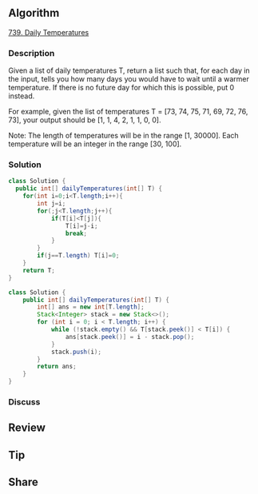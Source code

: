 ## Algorithm

[739. Daily Temperatures](https://leetcode.com/problems/daily-temperatures/)

### Description

Given a list of daily temperatures T, return a list such that, for each day in the input, tells you how many days you would have to wait until a warmer temperature. If there is no future day for which this is possible, put 0 instead.

For example, given the list of temperatures T = [73, 74, 75, 71, 69, 72, 76, 73], your output should be [1, 1, 4, 2, 1, 1, 0, 0].

Note: The length of temperatures will be in the range [1, 30000]. Each temperature will be an integer in the range [30, 100].

### Solution

```java
class Solution {
  public int[] dailyTemperatures(int[] T) {
    for(int i=0;i<T.length;i++){
        int j=i;
        for(;j<T.length;j++){
            if(T[i]<T[j]){
                T[i]=j-i;
                break;
            }
        }
        if(j==T.length) T[i]=0;
    }
    return T;
}
```


```java
class Solution {
    public int[] dailyTemperatures(int[] T) {
        int[] ans = new int[T.length];
        Stack<Integer> stack = new Stack<>();
        for (int i = 0; i < T.length; i++) {
            while (!stack.empty() && T[stack.peek()] < T[i]) {
                ans[stack.peek()] = i - stack.pop();
            }
            stack.push(i);
        }
        return ans;
    }
}
```

### Discuss

## Review


## Tip


## Share
